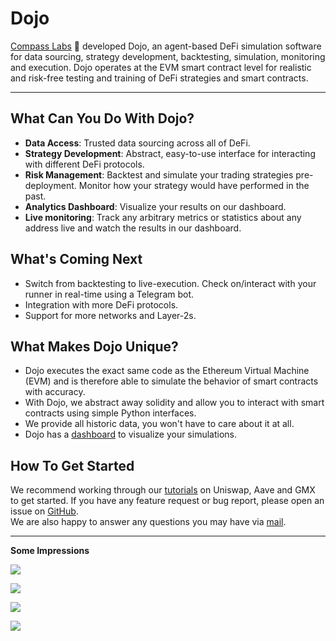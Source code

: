 # Dojo

[Compass Labs](https://compasslabs.ai/) 🧭 developed Dojo, an agent-based DeFi simulation software for data sourcing, strategy development, backtesting, simulation, monitoring and execution. Dojo operates at the EVM smart contract level for realistic and risk-free testing and training of DeFi strategies and smart contracts.

---

## What Can You Do With Dojo?

- **Data Access**: Trusted data sourcing across all of DeFi.
- **Strategy Development**: Abstract, easy-to-use interface for interacting with different DeFi protocols.
- **Risk Management**: Backtest and simulate your trading strategies pre-deployment. Monitor how your strategy would have performed in the past.
- **Analytics Dashboard**: Visualize your results on our dashboard.
- **Live monitoring**: Track any arbitrary metrics or statistics about any address live and watch the results in our dashboard.

## What's Coming Next

- Switch from backtesting to live-execution. Check on/interact with your runner in real-time using a Telegram bot.
- Integration with more DeFi protocols.
- Support for more networks and Layer-2s.

## What Makes Dojo Unique?

- Dojo executes the exact same code as the Ethereum Virtual Machine (EVM) and is therefore able to simulate the behavior of smart contracts with accuracy.
- With Dojo, we abstract away solidity and allow you to interact with smart contracts using simple Python interfaces.
- We provide all historic data, you won't have to care about it at all.
- Dojo has a [dashboard](https://compasslabs.ai/docs/download-dashboard) to visualize your simulations.

## How To Get Started

We recommend working through our [tutorials](http://compasslabs.ai/docs/examples) on Uniswap, Aave and GMX to get started. 
If you have any feature request or bug report, please open an issue on [GitHub](https://github.com/CompassLabs/dojo_examples).  
We are also happy to answer any questions you may have via [mail](mailto:contact@compasslabs.ai).

---

**Some Impressions**

![](https://drive.google.com/uc?export=download&id=1zKLtSiLPV4ys9YG_4i_xRYIBCViP_y38)

![](https://drive.google.com/uc?export=download&id=1bnfaHIKgy-vtbWRwg0m0zpr1BCAwGghJ)

![](https://drive.google.com/uc?export=download&id=1fl5IFfj2UflDy-bPAgaR1GBZ3SD36obU)

![](https://drive.google.com/uc?export=download&id=1KKMu12GdDjI6Ww7kSC-wAoDztiYossSG)